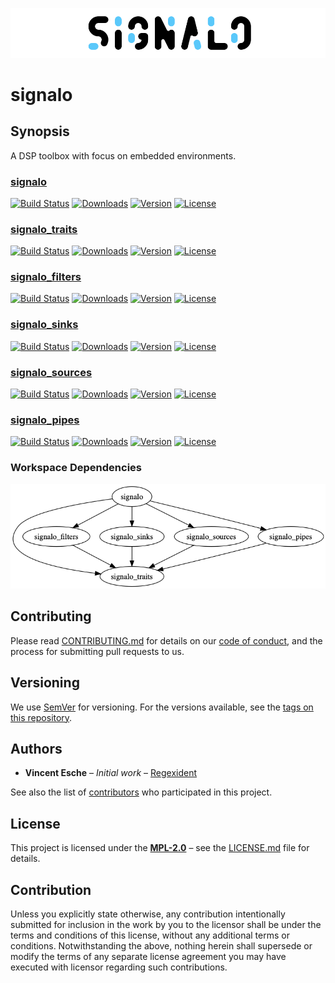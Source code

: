 ![jumbotron](./jumbotron.png)

# signalo

## Synopsis

A DSP toolbox with focus on embedded environments.

### [signalo](signalo)

[![Build Status](http://img.shields.io/travis/signalo/signalo.svg?style=flat-square)](https://travis-ci.org/signalo/signalo)
[![Downloads](https://img.shields.io/crates/d/signalo.svg?style=flat-square)](https://crates.io/crates/signalo/)
[![Version](https://img.shields.io/crates/v/signalo.svg?style=flat-square)](https://crates.io/crates/signalo/)
[![License](https://img.shields.io/crates/l/signalo.svg?style=flat-square)](https://crates.io/crates/signalo/)

### [signalo_traits](traits)

[![Build Status](http://img.shields.io/travis/signalo/signalo.svg?style=flat-square)](https://travis-ci.org/signalo/signalo)
[![Downloads](https://img.shields.io/crates/d/signalo_traits.svg?style=flat-square)](https://crates.io/crates/signalo_traits/)
[![Version](https://img.shields.io/crates/v/signalo_traits.svg?style=flat-square)](https://crates.io/crates/signalo_traits/)
[![License](https://img.shields.io/crates/l/signalo_traits.svg?style=flat-square)](https://crates.io/crates/signalo_traits/)

### [signalo_filters](filters)

[![Build Status](http://img.shields.io/travis/signalo/signalo.svg?style=flat-square)](https://travis-ci.org/signalo/signalo)
[![Downloads](https://img.shields.io/crates/d/signalo_filters.svg?style=flat-square)](https://crates.io/crates/signalo_filters/)
[![Version](https://img.shields.io/crates/v/signalo_filters.svg?style=flat-square)](https://crates.io/crates/signalo_filters/)
[![License](https://img.shields.io/crates/l/signalo_filters.svg?style=flat-square)](https://crates.io/crates/signalo_filters/)

### [signalo_sinks](sinks)

[![Build Status](http://img.shields.io/travis/signalo/signalo.svg?style=flat-square)](https://travis-ci.org/signalo/signalo)
[![Downloads](https://img.shields.io/crates/d/signalo_sinks.svg?style=flat-square)](https://crates.io/crates/signalo_sinks/)
[![Version](https://img.shields.io/crates/v/signalo_sinks.svg?style=flat-square)](https://crates.io/crates/signalo_sinks/)
[![License](https://img.shields.io/crates/l/signalo_sinks.svg?style=flat-square)](https://crates.io/crates/signalo_sinks/)

### [signalo_sources](sources)

[![Build Status](http://img.shields.io/travis/signalo/signalo.svg?style=flat-square)](https://travis-ci.org/signalo/signalo)
[![Downloads](https://img.shields.io/crates/d/signalo_sources.svg?style=flat-square)](https://crates.io/crates/signalo_sources/)
[![Version](https://img.shields.io/crates/v/signalo_sources.svg?style=flat-square)](https://crates.io/crates/signalo_sources/)
[![License](https://img.shields.io/crates/l/signalo_sources.svg?style=flat-square)](https://crates.io/crates/signalo_sources/)

### [signalo_pipes](pipes)

[![Build Status](http://img.shields.io/travis/signalo/signalo.svg?style=flat-square)](https://travis-ci.org/signalo/signalo)
[![Downloads](https://img.shields.io/crates/d/signalo_pipes.svg?style=flat-square)](https://crates.io/crates/signalo_pipes/)
[![Version](https://img.shields.io/crates/v/signalo_pipes.svg?style=flat-square)](https://crates.io/crates/signalo_pipes/)
[![License](https://img.shields.io/crates/l/signalo_pipes.svg?style=flat-square)](https://crates.io/crates/signalo_pipes/)

### Workspace Dependencies

![](dependencies.png)

## Contributing

Please read [CONTRIBUTING.md](../CONTRIBUTING.md) for details on our [code of conduct](https://www.rust-lang.org/conduct.html),
and the process for submitting pull requests to us.

## Versioning

We use [SemVer](http://semver.org/) for versioning. For the versions available, see the [tags on this repository](https://github.com/signalo/signalo/tags).

## Authors

* **Vincent Esche** – *Initial work* – [Regexident](https://github.com/Regexident)

See also the list of [contributors](https://github.com/signalo/signalo/contributors) who participated in this project.

## License

This project is licensed under the [**MPL-2.0**](https://www.tldrlegal.com/l/mpl-2.0) – see the [LICENSE.md](LICENSE.md) file for details.

## Contribution

Unless you explicitly state otherwise, any contribution intentionally submitted for inclusion in the work by you to the licensor shall be under the terms and conditions of this license, without any additional terms or conditions. Notwithstanding the above, nothing herein shall supersede or modify the terms of any separate license agreement you may have executed with licensor regarding such contributions.
